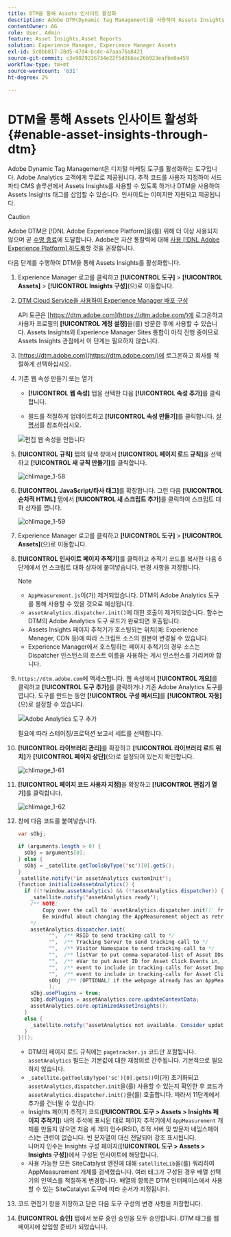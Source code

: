 ```yaml
---
title: DTM을 통해 Assets 인사이트 활성화
description: Adobe DTM(Dynamic Tag Management)을 사용하여 Assets Insights를 활성화하는 방법을 알아봅니다.
contentOwner: AG
role: User, Admin
feature: Asset Insights,Asset Reports
solution: Experience Manager, Experience Manager Assets
exl-id: 5c0bb817-28d5-47d4-bc4c-47aaa76a8421
source-git-commit: c3e9029236734e22f5d266ac26b923eafbe0a459
workflow-type: tm+mt
source-wordcount: '631'
ht-degree: 2%

---
```


# DTM을 통해 Assets 인사이트 활성화 {#enable-asset-insights-through-dtm}

Adobe Dynamic Tag Management은 디지털 마케팅 도구를 활성화하는 도구입니다. Adobe Analytics 고객에게 무료로 제공됩니다. 추적 코드를 사용자 지정하여 서드파티 CMS 솔루션에서 Assets Insights를 사용할 수 있도록 하거나 DTM을 사용하여 Assets Insights 태그를 삽입할 수 있습니다. 인사이트는 이미지만 지원되고 제공됩니다.

>[!CAUTION]
>
>Adobe DTM은 [!DNL Adobe Experience Platform]을(를) 위해 더 이상 사용되지 않으며 곧 [수명 종료](https://medium.com/launch-by-adobe/dtm-plans-for-a-sunset-3c6aab003a6f)에 도달합니다. Adobe은 자산 통찰력에 대해 [사용 [!DNL Adobe Experience Platform] 하도록](https://experienceleague.adobe.com/docs/experience-manager-learn/assets/advanced/asset-insights-launch-tutorial.html?lang=ko)할 것을 권장합니다.

다음 단계를 수행하여 DTM을 통해 Assets Insights를 활성화합니다.

1. Experience Manager 로고를 클릭하고 **[!UICONTROL 도구]** > **[!UICONTROL Assets]** > **[!UICONTROL Insights 구성]**(으)로 이동합니다.
1. [DTM Cloud Service을 사용하여 Experience Manager 배포 구성](/help/sites-administering/dtm.md)

   API 토큰은 [https://dtm.adobe.com](https://dtm.adobe.com/)에 로그온하고 사용자 프로필의 **[!UICONTROL 계정 설정]**&#x200B;을(를) 방문한 후에 사용할 수 있습니다. Assets Insights와 Experience Manager Sites 통합이 아직 진행 중이므로 Assets Insights 관점에서 이 단계는 필요하지 않습니다.

1. [https://dtm.adobe.com](https://dtm.adobe.com/)에 로그온하고 회사를 적절하게 선택하십시오.
1. 기존 웹 속성 만들기 또는 열기

   * **[!UICONTROL 웹 속성]** 탭을 선택한 다음 **[!UICONTROL 속성 추가]**&#x200B;를 클릭합니다.

   * 필드를 적절하게 업데이트하고 **[!UICONTROL 속성 만들기]**&#x200B;를 클릭합니다. [설명서](https://experienceleague.adobe.com/docs/experience-manager-learn/getting-started-wknd-tutorial-develop/overview.html?lang=ko-KR)를 참조하십시오.

   ![편집 웹 속성을 만듭니다](assets/Create-edit-web-property.png)

1. **[!UICONTROL 규칙]** 탭의 탐색 창에서 **[!UICONTROL 페이지 로드 규칙]**&#x200B;을 선택하고 **[!UICONTROL 새 규칙 만들기]**&#x200B;를 클릭합니다.

   ![chlimage_1-58](assets/chlimage_1-194.png)

1. **[!UICONTROL JavaScript/타사 태그]**&#x200B;를 확장합니다. 그런 다음 **[!UICONTROL 순차적 HTML]** 탭에서 **[!UICONTROL 새 스크립트 추가]**&#x200B;를 클릭하여 스크립트 대화 상자를 엽니다.

   ![chlimage_1-59](assets/chlimage_1-195.png)

1. Experience Manager 로고를 클릭하고 **[!UICONTROL 도구]** > **[!UICONTROL Assets]**(으)로 이동합니다.
1. **[!UICONTROL 인사이트 페이지 추적기]**&#x200B;를 클릭하고 추적기 코드를 복사한 다음 6단계에서 연 스크립트 대화 상자에 붙여넣습니다. 변경 사항을 저장합니다.

   >[!NOTE]
   >
   >* `AppMeasurement.js`이(가) 제거되었습니다. DTM의 Adobe Analytics 도구를 통해 사용할 수 있을 것으로 예상됩니다.
   >* `assetAnalytics.dispatcher.init()`에 대한 호출이 제거되었습니다. 함수는 DTM의 Adobe Analytics 도구 로드가 완료되면 호출됩니다.
   >* Assets Insights 페이지 추적기가 호스팅되는 위치(예: Experience Manager, CDN 등)에 따라 스크립트 소스의 원본이 변경될 수 있습니다.
   >* Experience Manager에서 호스팅하는 페이지 추적기의 경우 소스는 Dispatcher 인스턴스의 호스트 이름을 사용하는 게시 인스턴스를 가리켜야 합니다.

1. `https://dtm.adobe.com`에 액세스합니다. 웹 속성에서 **[!UICONTROL 개요]**&#x200B;를 클릭하고 **[!UICONTROL 도구 추가]**&#x200B;를 클릭하거나 기존 Adobe Analytics 도구를 엽니다. 도구를 만드는 동안 **[!UICONTROL 구성 메서드]**&#x200B;를 **[!UICONTROL 자동]**(으)로 설정할 수 있습니다.

   ![Adobe Analytics 도구 추가](assets/Add-Adobe-Analytics-Tool.png)

   필요에 따라 스테이징/프로덕션 보고서 세트를 선택합니다.

1. **[!UICONTROL 라이브러리 관리]**&#x200B;를 확장하고 **[!UICONTROL 라이브러리 로드 위치]**&#x200B;가 **[!UICONTROL 페이지 상단]**(으)로 설정되어 있는지 확인합니다.

   ![chlimage_1-61](assets/chlimage_1-197.png)

1. **[!UICONTROL 페이지 코드 사용자 지정]**&#x200B;을 확장하고 **[!UICONTROL 편집기 열기]**&#x200B;를 클릭합니다.

   ![chlimage_1-62](assets/chlimage_1-198.png)

1. 창에 다음 코드를 붙여넣습니다.

   ```Java
   var sObj;
   
   if (arguments.length > 0) {
     sObj = arguments[0];
   } else {
     sObj = _satellite.getToolsByType('sc')[0].getS();
   }
   _satellite.notify('in assetAnalytics customInit');
   (function initializeAssetAnalytics() {
     if ((!!window.assetAnalytics) && (!!assetAnalytics.dispatcher)) {
       _satellite.notify('assetAnalytics ready');
       /** NOTE:
           Copy over the call to 'assetAnalytics.dispatcher.init()' from Assets Pagetracker
           Be mindful about changing the AppMeasurement object as retrieved above.
       */
       assetAnalytics.dispatcher.init(
             "",  /** RSID to send tracking-call to */
             "",  /** Tracking Server to send tracking-call to */
             "",  /** Visitor Namespace to send tracking-call to */
             "",  /** listVar to put comma-separated-list of Asset IDs for Asset Impression Events in tracking-call, for example, 'listVar1' */
             "",  /** eVar to put Asset ID for Asset Click Events in, for example, 'eVar3' */
             "",  /** event to include in tracking-calls for Asset Impression Events, for example, 'event8' */
             "",  /** event to include in tracking-calls for Asset Click Events, for example, 'event7' */
             sObj  /** [OPTIONAL] if the webpage already has an AppMeasurement object, include the object here. If unspecified, Pagetracker Core shall create its own AppMeasurement object */
             );
       sObj.usePlugins = true;
       sObj.doPlugins = assetAnalytics.core.updateContextData;
       assetAnalytics.core.optimizedAssetInsights();
     }
     else {
       _satellite.notify('assetAnalytics not available. Consider updating the Custom Page Code', 4);
     }
   })();
   ```

   * DTM의 페이지 로드 규칙에는 `pagetracker.js` 코드만 포함됩니다. `assetAnalytics` 필드는 기본값에 대한 재정의로 간주됩니다. 기본적으로 필요하지 않습니다.
   * `_satellite.getToolsByType('sc')[0].getS()`이(가) 초기화되고 `assetAnalytics,dispatcher.init`을(를) 사용할 수 있는지 확인한 후 코드가 `assetAnalytics.dispatcher.init()`을(를) 호출합니다. 따라서 11단계에서 추가를 건너뛸 수 있습니다.
   * Insights 페이지 추적기 코드(**[!UICONTROL 도구 > Assets > Insights 페이지 추적기]**) 내의 주석에 표시된 대로 페이지 추적기에서 `AppMeasurement` 개체를 만들지 않으면 처음 세 개의 인수(RSID, 추적 서버 및 방문자 네임스페이스)는 관련이 없습니다. 빈 문자열이 대신 전달되어 강조 표시됩니다.\
     나머지 인수는 Insights 구성 페이지(**[!UICONTROL 도구 > Assets > Insights 구성]**)에서 구성된 인사이트에 해당합니다.
   * 사용 가능한 모든 SiteCatalyst 엔진에 대해 `satelliteLib`을(를) 쿼리하여 AppMeasurement 개체를 검색했습니다. 여러 태그가 구성된 경우 배열 선택기의 인덱스를 적절하게 변경합니다. 배열의 항목은 DTM 인터페이스에서 사용할 수 있는 SiteCatalyst 도구에 따라 순서가 지정됩니다.

1. 코드 편집기 창을 저장하고 닫은 다음 도구 구성의 변경 사항을 저장합니다.
1. **[!UICONTROL 승인]** 탭에서 보류 중인 승인을 모두 승인합니다. DTM 태그를 웹 페이지에 삽입할 준비가 되었습니다.
